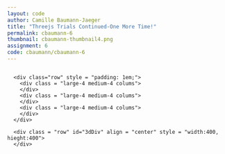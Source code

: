```yaml
---
layout: code
author: Camille Baumann-Jaeger
title: "Threejs Trials Continued-One More Time!"
permalink: cbaumann-6
thumbnail: cbaumann-thumbnail4.png
assignment: 6
code: cbaumann/cbaumann-6
---
```


<div class="grid-container" >
  <div class="large-12 columns" >

      <div class="row" style = "padding: 1em;">
        <div class = "large-4 medium-4 colums">
        </div>
        <div class = "large-4 medium-4 colums">
        </div>
        <div class = "large-4 medium-4 colums">
        </div>
      </div>

      <div class = "row" id="3dDiv" align = "center" style = "width:400, hieght:400">
      </div>

</div> <!-- end large colummn -->
</div><!-- end grid container-->


<script src="/../code/cbaumann/cbaumann-6.js"></script>
